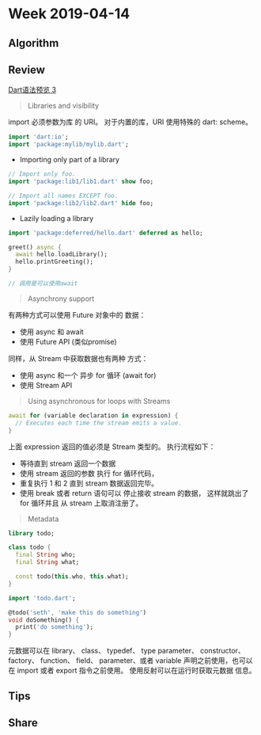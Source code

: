 # Week 2019-04-14

## Algorithm

## Review

[Dart语法预览 3](http://dart.goodev.org/guides/language/language-tour)


> Libraries and visibility

import 必须参数为库 的 URI。 对于内置的库，URI 使用特殊的 dart: scheme。

```dart
import 'dart:io';
import 'package:mylib/mylib.dart';
```

- Importing only part of a library

```dart
// Import only foo.
import 'package:lib1/lib1.dart' show foo;

// Import all names EXCEPT foo.
import 'package:lib2/lib2.dart' hide foo;
```

- Lazily loading a library

```dart
import 'package:deferred/hello.dart' deferred as hello;

greet() async {
  await hello.loadLibrary();
  hello.printGreeting();
}

// 调用是可以使用await
```

> Asynchrony support

有两种方式可以使用 Future 对象中的 数据：
- 使用 async 和 await
- 使用 Future API (类似promise)

同样，从 Stream 中获取数据也有两种 方式：
- 使用 async 和一个 异步 for 循环 (await for)
- 使用 Stream API


> Using asynchronous for loops with Streams

```dart
await for (variable declaration in expression) {
  // Executes each time the stream emits a value.
}
```

上面 expression 返回的值必须是 Stream 类型的。 执行流程如下：

- 等待直到 stream 返回一个数据
- 使用 stream 返回的参数 执行 for 循环代码，
- 重复执行 1 和 2 直到 stream 数据返回完毕。
- 使用 break 或者 return 语句可以 停止接收 stream 的数据， 这样就跳出了 for 循环并且 从 stream 上取消注册了。


> Metadata

```dart
library todo;

class todo {
  final String who;
  final String what;

  const todo(this.who, this.what);
}
```

```dart
import 'todo.dart';

@todo('seth', 'make this do something')
void doSomething() {
  print('do something');
}
```

元数据可以在 library、 class、 typedef、 type parameter、 constructor、 factory、 function、 field、 parameter、或者 variable 声明之前使用，也可以在 import 或者 export 指令之前使用。 使用反射可以在运行时获取元数据 信息。


## Tips

## Share